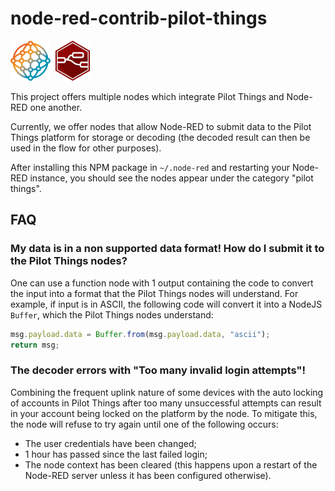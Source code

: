 # node-red-contrib-pilot-things

![](res/pilot-things-logo.png)&nbsp;&nbsp;![](res/node-red-logo.png)

This project offers multiple nodes which integrate Pilot Things and Node-RED one another.

Currently, we offer nodes that allow Node-RED to submit data to the Pilot Things platform for storage or decoding (the decoded result can then be used in the flow for other purposes).

After installing this NPM package in `~/.node-red` and restarting your Node-RED instance, you should see the nodes appear under the category "pilot things".

## FAQ

### My data is in a non supported data format! How do I submit it to the Pilot Things nodes?

One can use a function node with 1 output containing the code to convert the input into a format that the Pilot Things nodes will understand. For example, if input is in ASCII, the following code will convert it into a NodeJS `Buffer`, which the Pilot Things nodes understand:

```js
msg.payload.data = Buffer.from(msg.payload.data, "ascii");
return msg;
```

### The decoder errors with "Too many invalid login attempts"!

Combining the frequent uplink nature of some devices with the auto locking of accounts in Pilot Things after too many unsuccessful attempts can result in your account being locked on the platform by the node. To mitigate this, the node will refuse to try again until one of the following occurs:

- The user credentials have been changed;
- 1 hour has passed since the last failed login;
- The node context has been cleared (this happens upon a restart of the Node-RED server unless it has been configured otherwise).